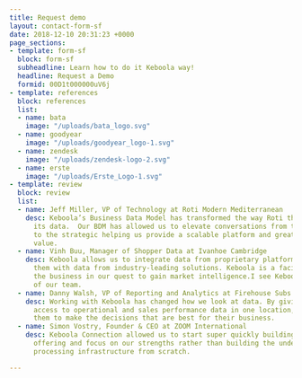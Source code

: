 ```yaml
---
title: Request demo
layout: contact-form-sf
date: 2018-12-10 20:31:23 +0000
page_sections:
- template: form-sf
  block: form-sf
  subheadline: Learn how to do it Keboola way!
  headline: Request a Demo
  formid: 00D1t000000uV6j
- template: references
  block: references
  list:
  - name: bata
    image: "/uploads/bata_logo.svg"
  - name: goodyear
    image: "/uploads/goodyear_logo-1.svg"
  - name: zendesk
    image: "/uploads/zendesk-logo-2.svg"
  - name: erste
    image: "/uploads/Erste_Logo-1.svg"
- template: review
  block: review
  list:
  - name: Jeff Miller, VP of Technology at Roti Modern Mediterranean
    desc: Keboola’s Business Data Model has transformed the way Roti thinks about
      its data.  Our BDM has allowed us to elevate conversations from the tactical
      to the strategic helping us provide a scalable platform and greater business
      value.
  - name: Vinh Buu, Manager of Shopper Data at Ivanhoe Cambridge
    desc: Keboola allows us to integrate data from proprietary platforms and correlate
      them with data from industry-leading solutions. Keboola is a facilitator to
      the business in our quest to gain market intelligence.I see Keboola as an extension
      of our team.
  - name: Danny Walsh, VP of Reporting and Analytics at Firehouse Subs
    desc: Working with Keboola has changed how we look at data. By giving franchisees
      access to operational and sales performance data in one location, we are empowering
      them to make the decisions that are best for their business.
  - name: Simon Vostry, Founder & CEO at ZOOM International
    desc: Keboola Connection allowed us to start super quickly building our analytics
      offering and focus on our strengths rather than building the underlying data
      processing infrastructure from scratch.

---
```

